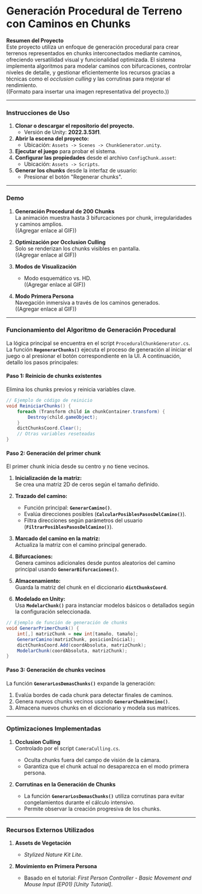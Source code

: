 # Generación Procedural de Terreno con Caminos en Chunks

**Resumen del Proyecto**  
Este proyecto utiliza un enfoque de generación procedural para crear terrenos representados en chunks interconectados mediante caminos, ofreciendo versatilidad visual y funcionalidad optimizada. El sistema implementa algoritmos para modelar caminos con bifurcaciones, controlar niveles de detalle, y gestionar eficientemente los recursos gracias a técnicas como el *occlusion culling* y las corrutinas para mejorar el rendimiento.  
((Formato para insertar una imagen representativa del proyecto.))

---

### Instrucciones de Uso

1. **Clonar o descargar el repositorio del proyecto.**  
   - Versión de Unity: **2022.3.53f1**.
2. **Abrir la escena del proyecto:**  
   - Ubicación: `Assets -> Scenes -> ChunkGenerator.unity`.
3. **Ejecutar el juego** para probar el sistema.
4. **Configurar las propiedades** desde el archivo `ConfigChunk.asset`:  
   - Ubicación: `Assets -> Scripts`.
5. **Generar los chunks** desde la interfaz de usuario:  
   - Presionar el botón "Regenerar chunks".

---

### Demo  

1. **Generación Procedural de 200 Chunks**  
   La animación muestra hasta 3 bifurcaciones por chunk, irregularidades y caminos amplios.  
   ((Agregar enlace al GIF))  

2. **Optimización por Occlusion Culling**  
   Solo se renderizan los chunks visibles en pantalla.  
   ((Agregar enlace al GIF))  

3. **Modos de Visualización**  
   - Modo esquemático vs. HD.  
   ((Agregar enlace al GIF))  

4. **Modo Primera Persona**  
   Navegación inmersiva a través de los caminos generados.  
   ((Agregar enlace al GIF))  

---

### Funcionamiento del Algoritmo de Generación Procedural  

La lógica principal se encuentra en el script `ProceduralChunkGenerator.cs`. La función **`RegenerarChunks()`** ejecuta el proceso de generación al iniciar el juego o al presionar el botón correspondiente en la UI. A continuación, detallo los pasos principales:  

#### Paso 1: Reinicio de chunks existentes  
Elimina los chunks previos y reinicia variables clave.  
```csharp
// Ejemplo de código de reinicio
void ReiniciarChunks() {
    foreach (Transform child in chunkContainer.transform) {
        Destroy(child.gameObject);
    }
    dictChunksCoord.Clear();
    // Otras variables reseteadas
}
```

#### Paso 2: Generación del primer chunk  
El primer chunk inicia desde su centro y no tiene vecinos.  

1. **Inicialización de la matriz:**  
   Se crea una matriz 2D de ceros según el tamaño definido.  

2. **Trazado del camino:**  
   - Función principal: **`GenerarCamino()`**.  
   - Evalúa direcciones posibles (**`CalcularPosiblesPasosDelCamino()`**).  
   - Filtra direcciones según parámetros del usuario (**`FiltrarPosiblesPasosDelCamino()`**).  

3. **Marcado del camino en la matriz:**  
   Actualiza la matriz con el camino principal generado.  

4. **Bifurcaciones:**  
   Genera caminos adicionales desde puntos aleatorios del camino principal usando **`GenerarBifurcaciones()`**.  

5. **Almacenamiento:**  
   Guarda la matriz del chunk en el diccionario **`dictChunksCoord`**.  

6. **Modelado en Unity:**  
   Usa **`ModelarChunk()`** para instanciar modelos básicos o detallados según la configuración seleccionada.  

```csharp
// Ejemplo de función de generación de chunks
void GenerarPrimerChunk() {
    int[,] matrizChunk = new int[tamaño, tamaño];
    GenerarCamino(matrizChunk, posicionInicial);
    dictChunksCoord.Add(coordAbsoluta, matrizChunk);
    ModelarChunk(coordAbsoluta, matrizChunk);
}
```

#### Paso 3: Generación de chunks vecinos  
La función **`GenerarLosDemasChunks()`** expande la generación:  

1. Evalúa bordes de cada chunk para detectar finales de caminos.  
2. Genera nuevos chunks vecinos usando **`GenerarChunkVecino()`**.  
3. Almacena nuevos chunks en el diccionario y modela sus matrices.  

---

### Optimizaciones Implementadas  

1. **Occlusion Culling**  
   Controlado por el script `CameraCulling.cs`.  
   - Oculta chunks fuera del campo de visión de la cámara.  
   - Garantiza que el chunk actual no desaparezca en el modo primera persona.  

2. **Corrutinas en la Generación de Chunks**  
   - La función **`GenerarLosDemasChunks()`** utiliza corrutinas para evitar congelamientos durante el cálculo intensivo.  
   - Permite observar la creación progresiva de los chunks.  

---

### Recursos Externos Utilizados  

1. **Assets de Vegetación**  
   - *Stylized Nature Kit Lite*.  

2. **Movimiento en Primera Persona**  
   - Basado en el tutorial: *First Person Controller - Basic Movement and Mouse Input (EP01) [Unity Tutorial]*.  

